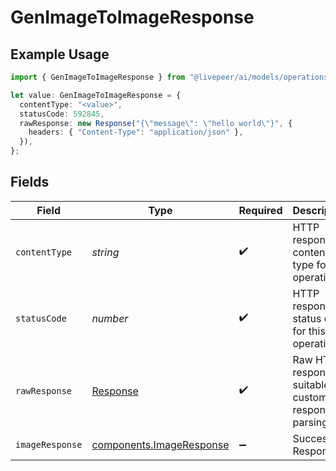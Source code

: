 # GenImageToImageResponse

## Example Usage

```typescript
import { GenImageToImageResponse } from "@livepeer/ai/models/operations";

let value: GenImageToImageResponse = {
  contentType: "<value>",
  statusCode: 592845,
  rawResponse: new Response("{\"message\": \"hello world\"}", {
    headers: { "Content-Type": "application/json" },
  }),
};
```

## Fields

| Field                                                                 | Type                                                                  | Required                                                              | Description                                                           |
| --------------------------------------------------------------------- | --------------------------------------------------------------------- | --------------------------------------------------------------------- | --------------------------------------------------------------------- |
| `contentType`                                                         | *string*                                                              | :heavy_check_mark:                                                    | HTTP response content type for this operation                         |
| `statusCode`                                                          | *number*                                                              | :heavy_check_mark:                                                    | HTTP response status code for this operation                          |
| `rawResponse`                                                         | [Response](https://developer.mozilla.org/en-US/docs/Web/API/Response) | :heavy_check_mark:                                                    | Raw HTTP response; suitable for custom response parsing               |
| `imageResponse`                                                       | [components.ImageResponse](../../models/components/imageresponse.md)  | :heavy_minus_sign:                                                    | Successful Response                                                   |